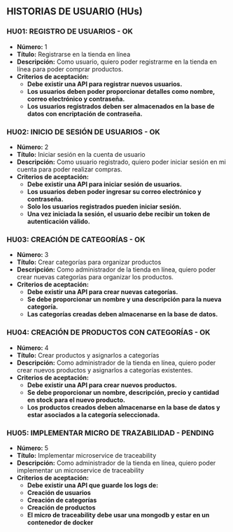 ## HISTORIAS DE USUARIO (HUs)

### HU01: REGISTRO DE USUARIOS - OK

* **Número:** 1
* **Título:** Registrarse en la tienda en línea
* **Descripción:** Como usuario, quiero poder registrarme en la tienda en línea para poder comprar productos.
* **Criterios de aceptación:**
    * **Debe existir una API para registrar nuevos usuarios.**
    * **Los usuarios deben poder proporcionar detalles como nombre, correo electrónico y contraseña.**
    * **Los usuarios registrados deben ser almacenados en la base de datos con encriptación de contraseña.**

### HU02: INICIO DE SESIÓN DE USUARIOS - OK

* **Número:** 2
* **Título:** Iniciar sesión en la cuenta de usuario
* **Descripción:** Como usuario registrado, quiero poder iniciar sesión en mi cuenta para poder realizar compras.
* **Criterios de aceptación:**
    * **Debe existir una API para iniciar sesión de usuarios.**
    * **Los usuarios deben poder ingresar su correo electrónico y contraseña.**
    * **Solo los usuarios registrados pueden iniciar sesión.**
    * **Una vez iniciada la sesión, el usuario debe recibir un token de autenticación válido.**

### HU03: CREACIÓN DE CATEGORÍAS - OK

* **Número:** 3
* **Título:** Crear categorías para organizar productos
* **Descripción:** Como administrador de la tienda en línea, quiero poder crear nuevas categorías para organizar los productos.
* **Criterios de aceptación:**
    * **Debe existir una API para crear nuevas categorías.**
    * **Se debe proporcionar un nombre y una descripción para la nueva categoría.**
    * **Las categorías creadas deben almacenarse en la base de datos.**

### HU04: CREACIÓN DE PRODUCTOS CON CATEGORÍAS - OK

* **Número:** 4
* **Título:** Crear productos y asignarlos a categorías
* **Descripción:** Como administrador de la tienda en línea, quiero poder crear nuevos productos y asignarlos a categorías existentes.
* **Criterios de aceptación:**
    * **Debe existir una API para crear nuevos productos.**
    * **Se debe proporcionar un nombre, descripción, precio y cantidad en stock para el nuevo producto.**
    * **Los productos creados deben almacenarse en la base de datos y estar asociados a la categoría seleccionada.**

### HU05: IMPLEMENTAR MICRO DE TRAZABILIDAD - PENDING

* **Número:** 5
* **Título:** Implementar microservice de traceability
* **Descripción:** Como administrador de la tienda en línea, quiero poder implementar un microservice de traceability
* **Criterios de aceptación:**
    * **Debe existir una API que guarde los logs de:**
    * **Creación de usuarios**
    * **Creación de categorías**
    * **Creación de productos**
    * **El micro de traceability debe usar una mongodb y estar en un contenedor de docker**

